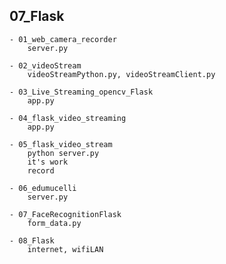 ##	07_Flask
	- 01_web_camera_recorder
		server.py
		
	- 02_videoStream
		videoStreamPython.py, videoStreamClient.py
	
	- 03_Live_Streaming_opencv_Flask
		app.py
	
	- 04_flask_video_streaming
		app.py
	
	- 05_flask_video_stream
		python server.py
		it's work
		record
		
	- 06_edumucelli
		server.py
	
	- 07_FaceRecognitionFlask
		form_data.py
	
	- 08_Flask
		internet, wifiLAN